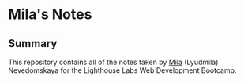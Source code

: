 # Mila's Notes

## Summary 

This repository contains all of the notes taken by [Mila](https://github.com/LyudmilaNevedomskaya?tab=repositoriess) (Lyudmila) Nevedomskaya for the Lighthouse Labs Web Development Bootcamp.